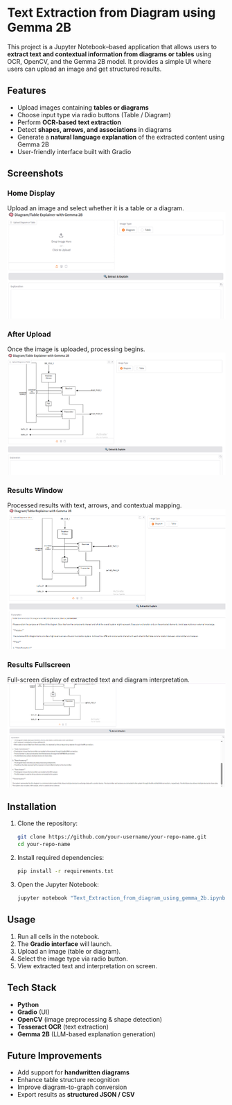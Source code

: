 

# Text Extraction from Diagram using Gemma 2B

This project is a Jupyter Notebook–based application that allows users to **extract text and contextual information from diagrams or tables** using OCR, OpenCV, and the Gemma 2B model. It provides a simple UI where users can upload an image and get structured results.

##  Features

* Upload images containing **tables or diagrams**
* Choose input type via radio buttons (Table / Diagram)
* Perform **OCR-based text extraction**
* Detect **shapes, arrows, and associations** in diagrams
* Generate a **natural language explanation** of the extracted content using Gemma 2B
* User-friendly interface built with Gradio

##  Screenshots

###  Home Display  
Upload an image and select whether it is a table or a diagram.  
![Home Display](images/SC01.PNG)

###  After Upload  
Once the image is uploaded, processing begins.  
![After Upload](images/sc02.PNG)

###  Results Window  
Processed results with text, arrows, and contextual mapping.  
![Results Window](images/SC03.PNG)

###  Results Fullscreen  
Full-screen display of extracted text and diagram interpretation.  
![Results Fullscreen](images/SC04.PNG)

##  Installation

1. Clone the repository:

   ```bash
   git clone https://github.com/your-username/your-repo-name.git
   cd your-repo-name
   ```

2. Install required dependencies:

   ```bash
   pip install -r requirements.txt
   ```

3. Open the Jupyter Notebook:

   ```bash
   jupyter notebook "Text_Extraction_from_diagram_using_gemma_2b.ipynb"
   ```

##  Usage

1. Run all cells in the notebook.
2. The **Gradio interface** will launch.
3. Upload an image (table or diagram).
4. Select the image type via radio button.
5. View extracted text and interpretation on screen.

##  Tech Stack

* **Python**
* **Gradio** (UI)
* **OpenCV** (image preprocessing & shape detection)
* **Tesseract OCR** (text extraction)
* **Gemma 2B** (LLM-based explanation generation)

##  Future Improvements

* Add support for **handwritten diagrams**
* Enhance table structure recognition
* Improve diagram-to-graph conversion
* Export results as **structured JSON / CSV**


